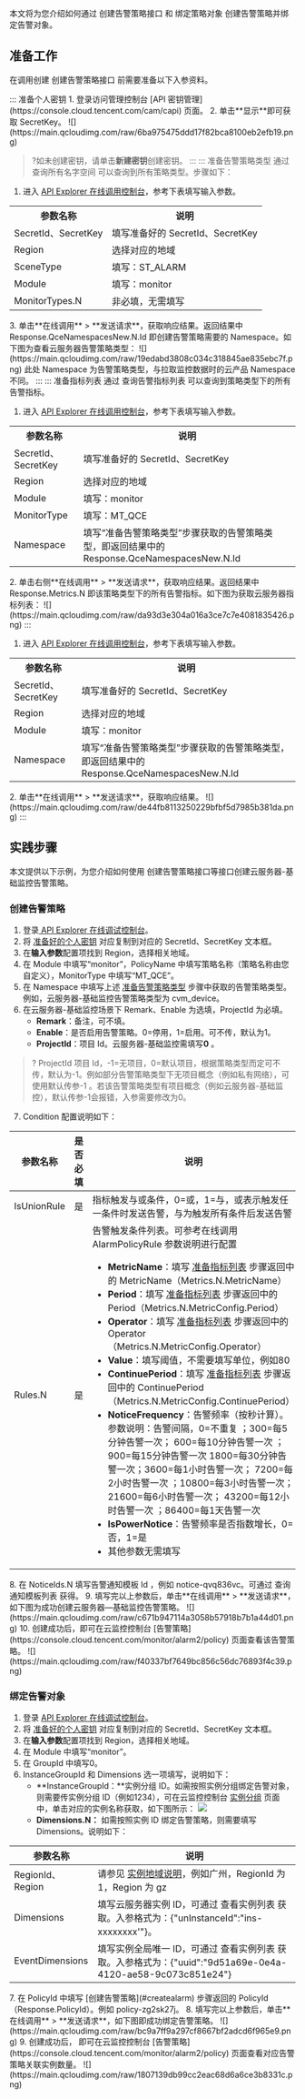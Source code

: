 本文将为您介绍如何通过 <dx-tag-link link="https://cloud.tencent.com/document/product/248/51287" tag="API">创建告警策略接口</dx-tag-link> 和 <dx-tag-link link="https://cloud.tencent.com/document/product/248/40421" tag="API">绑定策略对象</dx-tag-link> 创建告警策略并绑定告警对象。







## 准备工作[](id:preparationsteps)

在调用创建 <dx-tag-link link="https://cloud.tencent.com/document/product/248/51287" tag="API">创建告警策略接口</dx-tag-link> 前需要准备以下入参资料。



<dx-tabs>
::: 准备个人密钥
 1. 登录访问管理控制台 [API 密钥管理](https://console.cloud.tencent.com/cam/capi) 页面。
 2. 单击**显示**即可获取 SecretKey。
 ![](https://main.qcloudimg.com/raw/6ba975475ddd17f82bca8100eb2efb19.png)

> ?如未创建密钥，请单击**新建密钥**创建密钥。
 :::
 ::: 准备告警策略类型
 通过 <dx-tag-link link="https://cloud.tencent.com/document/product/248/48683" tag="API">查询所有名字空间</dx-tag-link> 可以查询到所有策略类型。步骤如下：
1. 进入 [API Explorer 在线调用控制台](https://console.cloud.tencent.com/api/explorer?Product=monitor&Version=2018-07-24&Action=DescribeAllNamespaces)，参考下表填写输入参数。
<table>
	<tr>
	<th>参数名称</th>
	<th>说明</th>
	</tr>
	<tr>
		<td>SecretId、SecretKey</td>
		<td>填写准备好的 SecretId、SecretKey</td>
	</tr>
	<tr>
		<td>Region</td>
		<td>选择对应的地域</td>
	</tr>
	<tr>
		<td>SceneType</td>
		<td>填写：ST_ALARM</td>
	</tr>
	<tr>
		<td>Module</td>
		<td>填写：monitor</td>
	</tr>
	<tr>
		<td>MonitorTypes.N </td>
		<td>非必填，无需填写</td>
	</tr>
</table>
3. 单击**在线调用** > **发送请求**，获取响应结果。返回结果中 Response.QceNamespacesNew.N.Id 即创建告警策略需要的 Namespace。如下图为查看云服务器告警策略类型：
![](https://main.qcloudimg.com/raw/19edabd3808c034c318845ae835ebc7f.png)
<dx-alert infotype="notice" title="">
此处 Namespace 为告警策略类型，与拉取监控数据时的云产品 Namespace 不同。
</dx-alert>
:::
::: 准备指标列表
通过 <dx-tag-link link="https://cloud.tencent.com/document/product/248/51283" tag="API">查询告警指标列表</dx-tag-link> 可以查询到策略类型下的所有告警指标。

1. 进入 [API Explorer 在线调用控制台](https://console.cloud.tencent.com/api/explorer?Product=monitor&Version=2018-07-24&Action=DescribeAlarmMetrics)，参考下表填写输入参数。
<table>
	<tr>
	<th>参数名称</th>
	<th>说明</th>
	</tr>
	<tr>
		<td>SecretId、SecretKey</td>
		<td>填写准备好的 SecretId、SecretKey</td>
	</tr>
	<tr>
		<td>Region</td>
		<td>选择对应的地域</td>
	</tr>
	<tr>
		<td>Module</td>
		<td>填写：monitor</td>
	</tr>
		<tr>
		<td>MonitorType</td>
		<td>填写：MT_QCE</td>
	</tr>
	<tr>
		<td>Namespace</td>
		<td>填写“准备告警策略类型”步骤获取的告警策略类型，即返回结果中的 Response.QceNamespacesNew.N.Id</td>
	</tr>
</table>
2. 单击右侧**在线调用** > **发送请求**，获取响应结果。返回结果中 Response.Metrics.N 即该策略类型下的所有告警指标。如下图为获取云服务器指标列表：
 ![](https://main.qcloudimg.com/raw/da93d3e304a016a3ce7c7e4081835426.png)
:::


1. 进入 [API Explorer 在线调用控制台](https://console.cloud.tencent.com/api/explorer?Product=monitor&Version=2018-07-24&Action=DescribeAlarmEvents&SignVersion=)，参考下表填写输入参数。
<table>
	<tr>
	<th>参数名称</th>
	<th>说明</th>
	</tr>
	<tr>
		<td>SecretId、SecretKey</td>
		<td>填写准备好的 SecretId、SecretKey</td>
	</tr>
	<tr>
		<td>Region</td>
		<td>选择对应的地域</td>
	</tr>
	<tr>
		<td>Module</td>
		<td>填写：monitor</td>
	</tr>
	<tr>
		<td>Namespace</td>
		<td>填写“准备告警策略类型”步骤获取的告警策略类型，即返回结果中的 Response.QceNamespacesNew.N.Id</td>
	</tr>
</table>
2. 单击**在线调用** > **发送请求**，获取响应结果。
  ![](https://main.qcloudimg.com/raw/de44fb8113250229bfbf5d7985b381da.png)
   :::
</dx-tabs>


## 实践步骤

本文提供以下示例，为您介绍如何使用  <dx-tag-link link="https://cloud.tencent.com/document/product/248/51287" tag="API">创建告警策略接口</dx-tag-link>等接口创建云服务器-基础监控告警策略。

### 创建告警策略[](id:createalarm)

1. 登录[ API Explorer 在线调试控制台](https://console.cloud.tencent.com/api/explorer?Product=monitor&Version=2018-07-24&Action=CreateAlarmPolicy&SignVersion=)。
2. 将 [准备好的个人密钥](#preparationsteps) 对应复制到对应的 SecretId、SecretKey 文本框。
3. 在**输入参数**配置项找到 Region，选择相关地域。
4. 在 Module 中填写“monitor”，PolicyName 中填写策略名称（策略名称由您自定义），MonitorType 中填写“MT_QCE”。
5. 在 Namespace 中填写上述 [准备告警策略类型](#preparationsteps) 步骤中获取的告警策略类型。例如，云服务器-基础监控告警策略类型为 cvm_device。
6. 在云服务器-基础监控场景下 Remark、Enable 为选填，ProjectId 为必填。
	- **Remark**：备注，可不填。
	- **Enable**：是否启用告警策略。0=停用，1=启用。可不传，默认为1。
	- **ProjectId**：项目 Id。云服务器-基础监控需填写**0** 。
> ? ProjectId 项目 Id，-1=无项目，0=默认项目，根据策略类型而定可不传，默认为-1。例如部分告警策略类型下无项目概念（例如私有网络），可使用默认传参-1 。若该告警策略类型有项目概念（例如云服务器-基础监控），默认传参-1会报错，入参需要修改为0。
7. Condition 配置说明如下：
<table>
<thead>
<tr>
<th>参数名称</th>
<th>是否必填</th>
<th>说明</th>
</tr>
</thead>
<tbody><tr>
<td>IsUnionRule</td>
<td>是</td>
<td>指标触发与或条件，0=或，1=与，或表示触发任一条件时发送告警，与为触发所有条件后发送告警</td>
</tr>
<tr>
<td>Rules.N</td>
<td>是</td>
<td>告警触发条件列表。可参考在线调用 AlarmPolicyRule 参数说明进行配置<ul><li> <strong>MetricName</strong>：填写 <a href="#preparationsteps">准备指标列表</a> 步骤返回中的 MetricName（Metrics.N.MetricName）</li><li><strong>Period</strong>：填写 <a href="#preparationsteps">准备指标列表</a> 步骤返回中的 Period（Metrics.N.MetricConfig.Period）</li><li><strong>Operator</strong>：填写 <a href="#preparationsteps">准备指标列表</a> 步骤返回中的 Operator（Metrics.N.MetricConfig.Operator）</li><li><strong>Value</strong>：填写阈值，不需要填写单位，例如80</li><li><strong>ContinuePeriod</strong>：填写 <a href="#preparationsteps">准备指标列表</a> 步骤返回中的 ContinuePeriod（Metrics.N.MetricConfig.ContinuePeriod）</li><li><strong>NoticeFrequency</strong>：告警频率（按秒计算）。参数说明：告警间隔，0=不重复 ；300=每5分钟告警一次； 600=每10分钟告警一次 ；900=每15分钟告警一次 1800=每30分钟告警一次；3600=每1小时告警一次； 7200=每2小时告警一次 ；10800=每3小时告警一次； 21600=每6小时告警一次； 43200=每12小时告警一次 ；86400=每1天告警一次</li><li><strong>IsPowerNotice</strong>：告警频率是否指数增长，0=否，1=是</li><li>其他参数无需填写</li></ul></td>
</tr>
</tbody></table>
8. 在 NoticeIds.N 填写告警通知模板 Id ，例如 notice-qvq836vc。可通过 <dx-tag-link link="https://cloud.tencent.com/document/product/248/51280" tag="API">查询通知模板列表</dx-tag-link> 获得。
9. 填写完以上参数后，单击**在线调用** > **发送请求**，如下图为成功创建云服务器—基础监控告警策略。
![](https://main.qcloudimg.com/raw/c671b947114a3058b57918b7b1a44d01.png)
10. 创建成功后，即可在云监控控制台 [告警策略](https://console.cloud.tencent.com/monitor/alarm2/policy) 页面查看该告警策略。
![](https://main.qcloudimg.com/raw/f40337bf7649bc856c56dc76893f4c39.png)




### 绑定告警对象
1. 登录 [API Explorer 在线调试控制台](https://console.cloud.tencent.com/api/explorer?Product=monitor&Version=2018-07-24&Action=BindingPolicyObject&SignVersion=)。
2. 将 [准备好的个人密钥](#spreparationsteps) 对应复制到对应的 SecretId、SecretKey 文本框。
3. 在**输入参数**配置项找到 Region，选择相关地域。
4. 在 Module 中填写“monitor”。
5. 在 GroupId 中填写0。
6. InstanceGroupId 和 Dimensions  选一项填写，说明如下：
	- **InstanceGroupId：**实例分组 ID。如需按照实例分组绑定告警对象，则需要传实例分组 ID（例如1234），可在云监控控制台 [实例分组](https://console.cloud.tencent.com/monitor/instanceGroup) 页面中，单击对应的实例名称获取，如下图所示：
		![](https://main.qcloudimg.com/raw/5ae5c7e894c88a133063909901ee562f.png)
	- **Dimensions.N：** 如需按照实例 ID 绑定告警策略，则需要填写 Dimensions。说明如下：
<table>
<thead>
<tr>
<th>参数名称</th>
<th>说明</th>
</tr>
</thead>
<tbody><tr>
<td>RegionId、Region</td>
<td>请参见 <a href="https://cloud.tencent.com/document/product/248/50863">实例地域说明</a>，例如广州，RegionId 为1，Region 为 gz</td>
</tr>
<tr>
<td>Dimensions</td>
<td>填写云服务器实例 ID，可通过 <dx-tag-link link="https://cloud.tencent.com/document/product/213/15728" tag="API">查看实例列表</dx-tag-link> 获取。入参格式为：{"unInstanceId":"ins-xxxxxxxx'"}。</td>
</tr>
<tr>
<td>EventDimensions</td>
<td>填写实例全局唯一 ID，可通过 <dx-tag-link link="https://cloud.tencent.com/document/product/213/15728" tag="API">查看实例列表</dx-tag-link> 获取。入参格式为：{"uuid":"9d51a69e-0e4a-4120-ae58-9c073c851e24"}</td>
</tr>
</tbody></table>
7. 在 PolicyId 中填写 [创建告警策略](#createalarm) 步骤返回的 PolicyId（Response.PolicyId）。例如 policy-zg2sk27j。
8. 填写完以上参数后，单击**在线调用** > **发送请求**，如下图即成功绑定告警策略。
   ![](https://main.qcloudimg.com/raw/bc9a7ff9a297cf8667bf2adcd6f965e9.png)
9. 创建成功后， 即可在云监控控制台 [告警策略](https://console.cloud.tencent.com/monitor/alarm2/policy) 页面查看对应告警策略关联实例数量。
   ![](https://main.qcloudimg.com/raw/1807139db99cc2eac68d6a6ce3b8331c.png)



